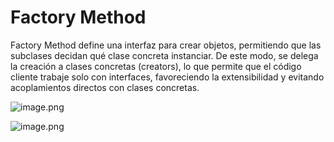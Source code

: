 # Factory Method
Factory Method define una interfaz para crear objetos, permitiendo que las subclases decidan qué clase concreta instanciar.
De este modo, se delega la creación a clases concretas (creators), lo que permite que el código cliente trabaje solo con interfaces, favoreciendo la extensibilidad y evitando acoplamientos directos con clases concretas.

![image.png](https://file.notion.so/f/f/fe618be8-61e9-4aed-9da5-533ab63bc4e1/0c8c9b6a-5644-4680-ae6f-2ab6acdf84d7/image.png?table=block&id=1dde9494-9005-803c-9d61-c8a031714b55&spaceId=fe618be8-61e9-4aed-9da5-533ab63bc4e1&expirationTimestamp=1745366400000&signature=rtkR1uYb7T1paI23F-QRAgBAakyMry345EiFBZ1tKRE&downloadName=image.png)

![image.png](https://file.notion.so/f/f/fe618be8-61e9-4aed-9da5-533ab63bc4e1/8d294cab-db69-4db6-aded-10ab074ac740/image.png?table=block&id=1dde9494-9005-80fe-93fb-fae05f146b64&spaceId=fe618be8-61e9-4aed-9da5-533ab63bc4e1&expirationTimestamp=1745366400000&signature=eKQ1Vz2K_hDvAcVkinVvsxhfWS58VZC-ol4yGvUCpEw&downloadName=image.png)